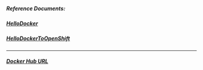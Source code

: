 ##### Reference Documents:
##### [HelloDocker](https://github.com/rahulvaish/ReferenceDocuments/tree/master/UnderstandingDocker)
##### [HelloDockerToOpenShift](https://github.com/rahulvaish/ReferenceDocuments/blob/master/UnderstandingDocker/HelloDockerToOpenShift.docx)

<hr>

##### [Docker Hub URL](https://hub.docker.com/r/rahulvaish/hellodocker/)
